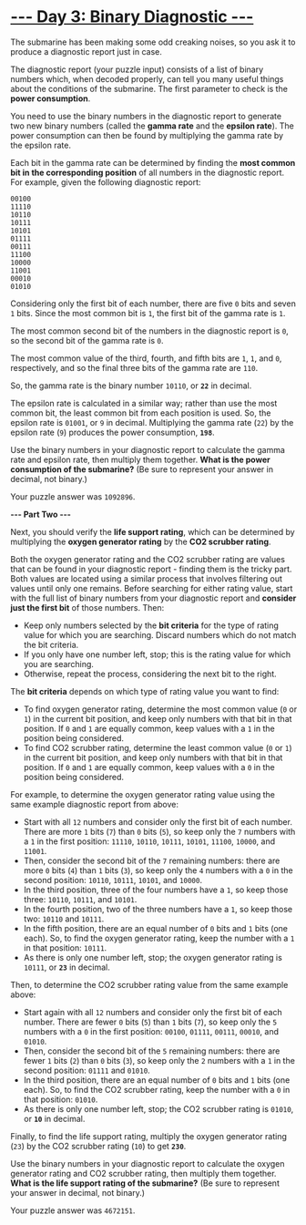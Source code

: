 # [--- Day 3: Binary Diagnostic ---](http://adventofcode.com/2021/day/3)


The submarine has been making some odd creaking noises, so you ask it to 
produce a diagnostic report just in case.

The diagnostic report (your puzzle input) consists of a list of binary 
numbers which, when decoded properly, can tell you many useful things about 
the conditions of the submarine. The first parameter to check is the **power consumption**.

You need to use the binary numbers in the diagnostic report to generate two 
new binary numbers (called the **gamma rate** and the **epsilon rate**). The power 
consumption can then be found by multiplying the gamma rate by the epsilon rate.

Each bit in the gamma rate can be determined by finding the **most common bit in the corresponding position** 
of all numbers in the diagnostic report. For example, given the following diagnostic report:

```
00100
11110
10110
10111
10101
01111
00111
11100
10000
11001
00010
01010
```

Considering only the first bit of each number, there are five ``0`` bits and seven ``1`` bits. 
Since the most common bit is ``1``, the first bit of the gamma rate is ``1``.

The most common second bit of the numbers in the diagnostic report is ``0``, so the second bit of the gamma rate is ``0``.

The most common value of the third, fourth, and fifth bits are ``1``, ``1``, and ``0``, respectively, and so the final three bits of the gamma rate are ``110``.

So, the gamma rate is the binary number ``10110``, or **``22``** in decimal.

The epsilon rate is calculated in a similar way; rather than use the most common bit, the least common bit from each position is used. So, the epsilon rate is ``01001``, or ``9`` in decimal. Multiplying the gamma rate (``22``) by the epsilon rate (``9``) produces the power consumption, **``198``**.

Use the binary numbers in your diagnostic report to calculate the gamma rate and epsilon rate, then multiply them together. 
**What is the power consumption of the submarine?** (Be sure to represent your answer in decimal, not binary.)

Your puzzle answer was ``1092896``.

**--- Part Two ---**

Next, you should verify the **life support rating**, which can be determined by 
multiplying the **oxygen generator rating** by the **CO2 scrubber rating**.

Both the oxygen generator rating and the CO2 scrubber rating are values that can be found in your diagnostic report - finding them is the tricky part. Both values are located using a similar process that involves filtering out values until only one remains. Before searching for either rating value, start with the full list of binary numbers from your diagnostic report and **consider just the first bit** of those numbers. Then:

- Keep only numbers selected by the **bit criteria** for the type of rating value for which you are searching. Discard numbers which do not match the bit criteria.
- If you only have one number left, stop; this is the rating value for which you are searching.
- Otherwise, repeat the process, considering the next bit to the right.

The **bit criteria** depends on which type of rating value you want to find:

- To find oxygen generator rating, determine the most common value (``0`` or ``1``) in the current bit position, and keep only numbers with that bit in that position. If ``0`` and ``1`` are equally common, keep values with a ``1`` in the position being considered.
- To find CO2 scrubber rating, determine the least common value (``0`` or ``1``) in the current bit position, and keep only numbers with that bit in that position. If ``0`` and ``1`` are equally common, keep values with a ``0`` in the position being considered.

For example, to determine the oxygen generator rating value using the same example diagnostic report from above:

- Start with all ``12`` numbers and consider only the first bit of each number. There are more ``1`` bits (``7``) than ``0`` bits (``5``), so keep only the ``7`` numbers with a ``1`` in the first position: ``11110``, ``10110``, ``10111``, ``10101``, ``11100``, ``10000``, and ``11001``.
- Then, consider the second bit of the ``7`` remaining numbers: there are more ``0`` bits (``4``) than ``1`` bits (``3``), so keep only the ``4`` numbers with a ``0`` in the second position: ``10110``, ``10111``, ``10101``, and ``10000``.
- In the third position, three of the four numbers have a ``1``, so keep those three: ``10110``, ``10111``, and ``10101``.
- In the fourth position, two of the three numbers have a ``1``, so keep those two: ``10110`` and ``10111``.
- In the fifth position, there are an equal number of ``0`` bits and ``1`` bits (one each). So, to find the oxygen generator rating, keep the number with a ``1`` in that position: ``10111``.
- As there is only one number left, stop; the oxygen generator rating is ``10111``, or **``23``** in decimal.

Then, to determine the CO2 scrubber rating value from the same example above:

- Start again with all ``12`` numbers and consider only the first bit of each number. There are fewer ``0`` bits (``5``) than ``1`` bits (``7``), so keep only the ``5`` numbers with a ``0`` in the first position: ``00100``, ``01111``, ``00111``, ``00010``, and ``01010``.
- Then, consider the second bit of the ``5`` remaining numbers: there are fewer ``1`` bits (``2``) than ``0`` bits (``3``), so keep only the ``2`` numbers with a ``1`` in the second position: ``01111`` and ``01010``.
- In the third position, there are an equal number of ``0`` bits and ``1`` bits (one each). So, to find the CO2 scrubber rating, keep the number with a ``0`` in that position: ``01010``.
- As there is only one number left, stop; the CO2 scrubber rating is ``01010``, or **``10``** in decimal.

Finally, to find the life support rating, multiply the oxygen generator rating (``23``) by the CO2 scrubber rating (``10``) to get **``230``**.

Use the binary numbers in your diagnostic report to calculate the oxygen generator rating and CO2 scrubber rating, then multiply them together. 
**What is the life support rating of the submarine?** (Be sure to represent your answer in decimal, not binary.)

Your puzzle answer was ``4672151``.
